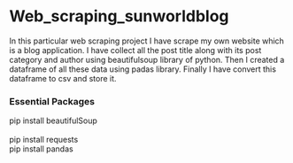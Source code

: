 # Web_scraping_sunworldblog

In this particular web scraping project I have scrape my own website which is a blog application.
I have collect all the post title along with its post category and author using beautifulsoup library of python.
Then I created a dataframe of all these data using padas library.
Finally I have convert this dataframe to csv and store it.

### Essential Packages 
pip install beautifulSoup <br/>  
pip install requests <br/> 
pip install pandas <br/>

